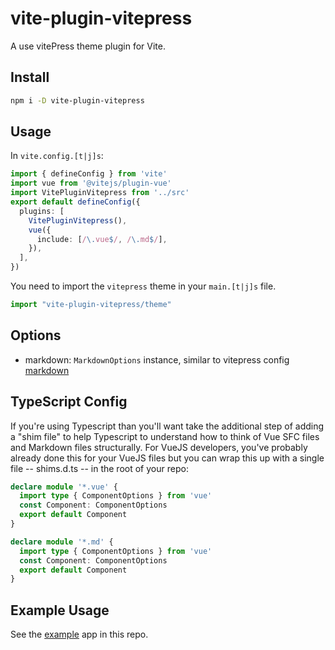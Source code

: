 # vite-plugin-vitepress

A use vitePress theme plugin for Vite.


## Install

```bash
npm i -D vite-plugin-vitepress
```


## Usage

In `vite.config.[t|j]s`:

```ts
import { defineConfig } from 'vite'
import vue from '@vitejs/plugin-vue'
import VitePluginVitepress from '../src'
export default defineConfig({
  plugins: [
    VitePluginVitepress(),
    vue({
      include: [/\.vue$/, /\.md$/],
    }),
  ],
})

```

You need to import the `vitepress` theme in your `main.[t|j]s` file.

```ts
import "vite-plugin-vitepress/theme"
```


## Options

* markdown: `MarkdownOptions` instance, similar to vitepress config [markdown](https://vitepress.vuejs.org/config/app-configs#markdown)


## TypeScript Config

If you're using Typescript than you'll want take the additional step of adding a "shim file" to help Typescript to understand how to think of Vue SFC files and Markdown files structurally. For VueJS developers, you've probably already done this for your VueJS files but you can wrap this up with a single file -- shims.d.ts -- in the root of your repo:

```ts
declare module '*.vue' {
  import type { ComponentOptions } from 'vue'
  const Component: ComponentOptions
  export default Component
}

declare module '*.md' {
  import type { ComponentOptions } from 'vue'
  const Component: ComponentOptions
  export default Component
}
```

## Example Usage

See the [example](./example) app in this repo.

